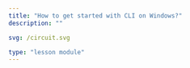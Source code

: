 ```yaml
---
title: "How to get started with CLI on Windows?"
description: ""

svg: /circuit.svg

type: "lesson module"
---
```

